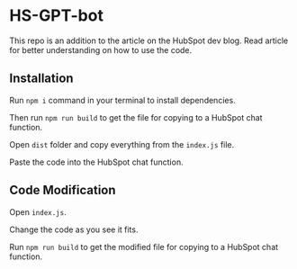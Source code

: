 # HS-GPT-bot

This repo is an addition to the article on the HubSpot dev blog. Read article for better understanding on how to use the code.

## Installation

Run ```npm i``` command in your terminal to install dependencies.

Then run ```npm run build``` to get the file for copying to a HubSpot chat function.

Open ```dist``` folder and copy everything from the ```index.js``` file.

Paste the code into the HubSpot chat function.

## Code Modification

Open ```index.js```.

Change the code as you see it fits.

Run ```npm run build``` to get the modified file for copying to a HubSpot chat function.
